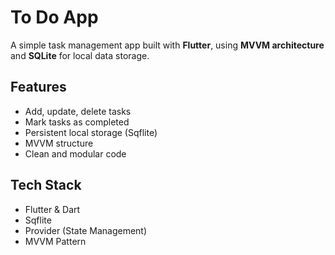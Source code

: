 # To Do App

A simple task management app built with **Flutter**, using **MVVM architecture** and **SQLite** for local data storage.

## Features

- Add, update, delete tasks
- Mark tasks as completed
- Persistent local storage (Sqflite)
- MVVM structure
- Clean and modular code

## Tech Stack

- Flutter & Dart
- Sqflite
- Provider (State Management)
- MVVM Pattern